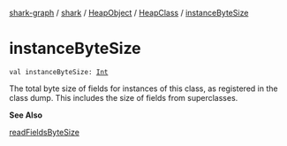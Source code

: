 [shark-graph](../../../index.md) / [shark](../../index.md) / [HeapObject](../index.md) / [HeapClass](index.md) / [instanceByteSize](./instance-byte-size.md)

# instanceByteSize

`val instanceByteSize: `[`Int`](https://kotlinlang.org/api/latest/jvm/stdlib/kotlin/-int/index.html)

The total byte size of fields for instances of this class, as registered in the class dump.
This includes the size of fields from superclasses.

**See Also**

[readFieldsByteSize](read-fields-byte-size.md)

